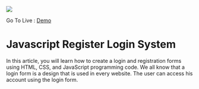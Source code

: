 

<img src="https://raw.githubusercontent.com/vssonusaini/javascript-register-login-system/main/login%20%26%20sing%20up%20app%20img.jpg"/>

Go To Live : [Demo](https://sainisahab.com/html/ecom)

# Javascript Register Login System

In this article, you will learn how to create a login and registration forms using HTML, CSS, and JavaScript programming code. We all know that a login form is a design that is used in every website. The user can access his account using the login form. 

